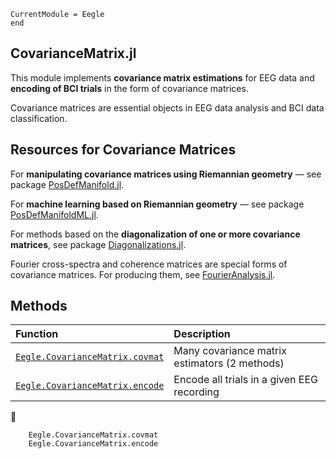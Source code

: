 ```@meta
CurrentModule = Eegle
end
```

## CovarianceMatrix.jl

This module implements **covariance matrix estimations** for EEG data and **encoding of BCI trials** in the form of covariance matrices.

Covariance matrices are essential objects in EEG data analysis and BCI data classification.

## Resources for Covariance Matrices

For **manipulating covariance matrices using Riemannian geometry** — see package [PosDefManifold.jl](https://github.com/Marco-Congedo/PosDefManifold.jl).

For **machine learning based on Riemannian geometry** — see package [PosDefManifoldML.jl](https://github.com/Marco-Congedo/PosDefManifoldML.jl).

For methods based on the **diagonalization of one or more covariance matrices**, see package [Diagonalizations.jl](https://github.com/Marco-Congedo/Diagonalizations.jl).

Fourier cross-spectra and coherence matrices are special forms of covariance matrices. For producing them, see [FourierAnalysis.jl](https://github.com/Marco-Congedo/FourierAnalysis.jl).


## Methods

|  Function      |           Description             |
|:-----------------------|:----------------------------------|
| [`Eegle.CovarianceMatrix.covmat`](@ref) | Many covariance matrix estimators (2 methods)|
| [`Eegle.CovarianceMatrix.encode`](@ref) | Encode all trials in a given EEG recording |
📖
```@docs
    Eegle.CovarianceMatrix.covmat
    Eegle.CovarianceMatrix.encode
```

